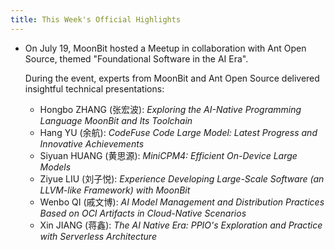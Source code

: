 ```yaml
---
title: This Week's Official Highlights
---
```


*   On July 19, MoonBit hosted a Meetup in collaboration with Ant Open Source, themed "Foundational Software in the AI Era".

    During the event, experts from MoonBit and Ant Open Source delivered insightful technical presentations:

    *   Hongbo ZHANG (张宏波): *Exploring the AI-Native Programming Language MoonBit and Its Toolchain*
    *   Hang YU (余航): *CodeFuse Code Large Model: Latest Progress and Innovative Achievements*
    *   Siyuan HUANG (黄思源): *MiniCPM4: Efficient On-Device Large Models*
    *   Ziyue LIU (刘子悦): *Experience Developing Large-Scale Software (an LLVM-like Framework) with MoonBit*
    *   Wenbo QI (戚文博): *AI Model Management and Distribution Practices Based on OCI Artifacts in Cloud-Native Scenarios*
    *   Xin JIANG (蒋鑫): *The AI Native Era: PPIO's Exploration and Practice with Serverless Architecture*
